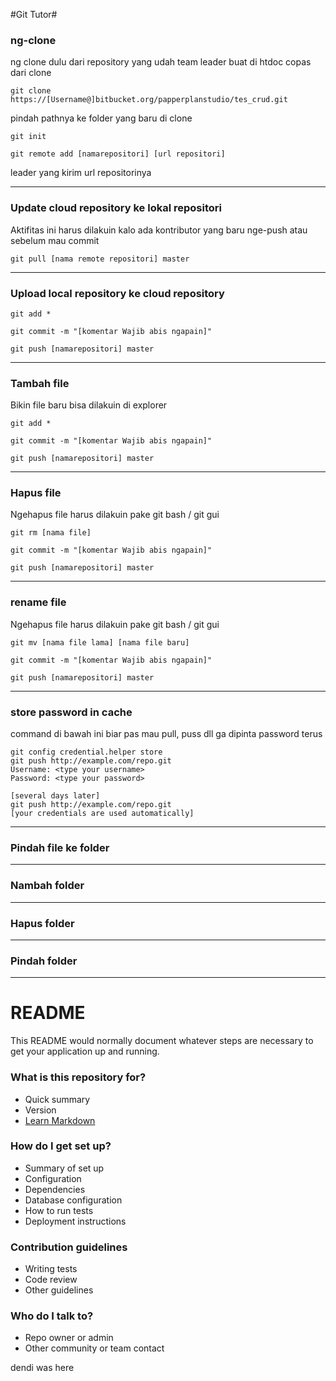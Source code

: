#Git Tutor#

### ng-clone ###
ng clone dulu dari repository yang udah team leader buat di htdoc
copas dari clone

	git clone https://[Username@]bitbucket.org/papperplanstudio/tes_crud.git

pindah pathnya ke folder yang baru di clone

	git init 	

	git remote add [namarepositori] [url repositori]
leader yang kirim url repositorinya

------------------------------------------------------------------------------
### Update cloud repository ke lokal repositori  ###

Aktifitas ini harus dilakuin kalo ada kontributor yang baru nge-push atau sebelum mau commit

	git pull [nama remote repositori] master

------------------------------------------------------------------------------
### Upload local repository ke cloud repository ### 

	git add *

	git commit -m "[komentar Wajib abis ngapain]"

	git push [namarepositori] master

-------------------------------------------------------------------------------

### Tambah file ### 
Bikin file baru bisa dilakuin di explorer

	git add *

	git commit -m "[komentar Wajib abis ngapain]"

	git push [namarepositori] master
-------------------------------------------------------------------------------

### Hapus file ###

Ngehapus file harus dilakuin pake git bash / git gui

	git rm [nama file]

	git commit -m "[komentar Wajib abis ngapain]"

	git push [namarepositori] master
-------------------------------------------------------------------------------

### rename file ###

Ngehapus file harus dilakuin pake git bash / git gui

	git mv [nama file lama] [nama file baru]

	git commit -m "[komentar Wajib abis ngapain]"

	git push [namarepositori] master

-------------------------------------------------------------------------------

### store password in cache ###
command di bawah ini biar pas mau pull, puss dll ga dipinta password terus

	git config credential.helper store
	git push http://example.com/repo.git
	Username: <type your username>
	Password: <type your password>

	[several days later]
	git push http://example.com/repo.git
	[your credentials are used automatically]

-------------------------------------------------------------------------------

### Pindah file ke folder ###

-------------------------------------------------------------------------------

### Nambah folder ###

-------------------------------------------------------------------------------

### Hapus folder ###

-------------------------------------------------------------------------------

### Pindah folder ### 

-------------------------------------------------------------------------------

# README #

This README would normally document whatever steps are necessary to get your application up and running.

### What is this repository for? ###

* Quick summary
* Version
* [Learn Markdown](https://bitbucket.org/tutorials/markdowndemo)

### How do I get set up? ###

* Summary of set up
* Configuration
* Dependencies
* Database configuration
* How to run tests
* Deployment instructions

### Contribution guidelines ###

* Writing tests
* Code review
* Other guidelines

### Who do I talk to? ###

* Repo owner or admin
* Other community or team contact

dendi was here